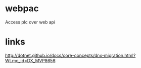# webpac
Access plc over web api


# links
http://dotnet.github.io/docs/core-concepts/dnx-migration.html?Wt.mc_id=DX_MVP8656
